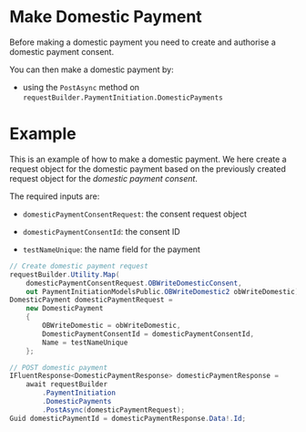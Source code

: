 # Make Domestic Payment

Before making a domestic payment you need to create and authorise a domestic payment consent.

You can then make a domestic payment by:

- using the `PostAsync` method on `requestBuilder.PaymentInitiation.DomesticPayments`

# Example

This is an example of how to make a domestic payment. We here create a request object for the domestic payment based on the previously created request object for the *domestic payment consent*.

The required inputs are:

- `domesticPaymentConsentRequest`: the consent request object

- `domesticPaymentConsentId`: the consent ID

- `testNameUnique`: the name field for the payment

```csharp
// Create domestic payment request
requestBuilder.Utility.Map(
    domesticPaymentConsentRequest.OBWriteDomesticConsent,
    out PaymentInitiationModelsPublic.OBWriteDomestic2 obWriteDomestic); // maps Open Banking request objects
DomesticPayment domesticPaymentRequest =
    new DomesticPayment
    {
        OBWriteDomestic = obWriteDomestic,
        DomesticPaymentConsentId = domesticPaymentConsentId,
        Name = testNameUnique
    };

// POST domestic payment
IFluentResponse<DomesticPaymentResponse> domesticPaymentResponse =
    await requestBuilder
        .PaymentInitiation
        .DomesticPayments
        .PostAsync(domesticPaymentRequest);
Guid domesticPaymentId = domesticPaymentResponse.Data!.Id;
```